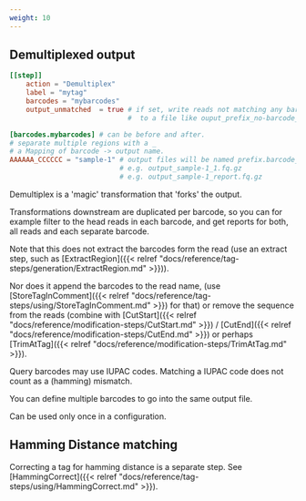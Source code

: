 ```yaml
---
weight: 10
---
```

## Demultiplexed output

```toml
[[step]]
    action = "Demultiplex"
    label = "mytag"
    barcodes = "mybarcodes"
    output_unmatched  = true # if set, write reads not matching any barcode
                             #  to a file like ouput_prefix_no-barcode_1.fq

[barcodes.mybarcodes] # can be before and after.
# separate multiple regions with a _
# a Mapping of barcode -> output name.
AAAAAA_CCCCCC = "sample-1" # output files will be named prefix.barcode_prefix.infix.suffix
                           # e.g. output_sample-1_1.fq.gz
                           # e.g. output_sample-1_report.fq.gz
```

Demultiplex is a 'magic' transformation that 'forks' the output.

Transformations downstream are duplicated per barcode,
so you can for example filter to the head reads in each barcode,
and get reports for both, all reads and each separate barcode.

Note that this does not 
extract the barcodes form the read 
(use an extract step, such as [ExtractRegion]({{< relref "docs/reference/tag-steps/generation/ExtractRegion.md" >}})).

Nor does it append the barcodes to the read name,
(use [StoreTagInComment]({{< relref "docs/reference/tag-steps/using/StoreTagInComment.md" >}}) for that) or remove the sequence from the reads
(combine with [CutStart]({{< relref "docs/reference/modification-steps/CutStart.md" >}})
/ [CutEnd]({{< relref "docs/reference/modification-steps/CutEnd.md" >}}) or perhaps 
[TrimAtTag]({{< relref "docs/reference/modification-steps/TrimAtTag.md" >}}).


Query barcodes may use IUPAC codes. 
Matching a IUPAC code does not count as a (hamming) mismatch.

You can define multiple barcodes to go into the same output file.

Can be used only once in a configuration.

## Hamming Distance matching
Correcting a tag for hamming distance is a separate step. See [HammingCorrect]({{< relref "docs/reference/tag-steps/using/HammingCorrect.md" >}}).

